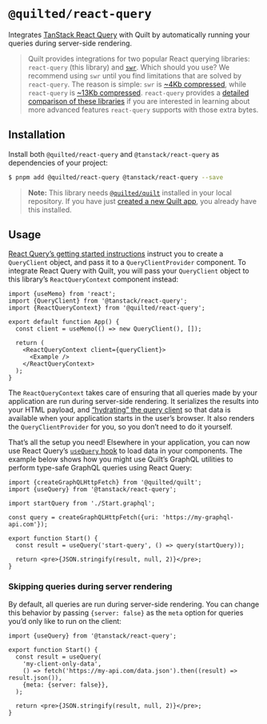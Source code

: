 # `@quilted/react-query`

Integrates [TanStack React Query](https://tanstack.com/query/v4) with Quilt by automatically running your queries during server-side rendering.

> Quilt provides integrations for two popular React querying libraries: `react-query` (this library) and [`swr`](../swr). Which should you use? We recommend using `swr` until you find limitations that are solved by `react-query`. The reason is simple: `swr` is [~4Kb compressed](https://bundlephobia.com/package/swr), while `react-query` is [~13Kb compressed](https://bundlephobia.com/package/react-query@3.35.0). `react-query` provides a [detailed comparison of these libraries](https://tanstack.com/query/v4/docs/comparison) if you are interested in learning about more advanced features `react-query` supports with those extra bytes.

## Installation

Install both `@quilted/react-query` and `@tanstack/react-query` as dependencies of your project:

```bash
$ pnpm add @quilted/react-query @tanstack/react-query --save
```

> **Note:** This library needs [`@quilted/quilt`](../../packages/quilt) installed in your local repository. If you have just [created a new Quilt app](../../documentation/getting-started.md), you already have this installed.

## Usage

[React Query’s getting started instructions](https://tanstack.com/query/v4/docs/quick-start) instruct you to create a `QueryClient` object, and pass it to a `QueryClientProvider` component. To integrate React Query with Quilt, you will pass your `QueryClient` object to this library’s `ReactQueryContext` component instead:

```tsx
import {useMemo} from 'react';
import {QueryClient} from '@tanstack/react-query';
import {ReactQueryContext} from '@quilted/react-query';

export default function App() {
  const client = useMemo(() => new QueryClient(), []);

  return (
    <ReactQueryContext client={queryClient}>
      <Example />
    </ReactQueryContext>
  );
}
```

The `ReactQueryContext` takes care of ensuring that all queries made by your application are run during server-side rendering. It serializes the results into your HTML payload, and [“hydrating” the query client](https://tanstack.com/query/v4/docs/reference/hydration) so that data is available when your application starts in the user’s browser. It also renders the `QueryClientProvider` for you, so you don’t need to do it yourself.

That’s all the setup you need! Elsewhere in your application, you can now use React Query’s [`useQuery` hook](https://tanstack.com/query/v4/docs/reference/useQuery) to load data in your components. The example below shows how you might use Quilt’s GraphQL utilities to perform type-safe GraphQL queries using React Query:

```tsx
import {createGraphQLHttpFetch} from '@quilted/quilt';
import {useQuery} from '@tanstack/react-query';

import startQuery from './Start.graphql';

const query = createGraphQLHttpFetch({uri: 'https://my-graphql-api.com'});

export function Start() {
  const result = useQuery('start-query', () => query(startQuery));

  return <pre>{JSON.stringify(result, null, 2)}</pre>;
}
```

### Skipping queries during server rendering

By default, all queries are run during server-side rendering. You can change this behavior by passing `{server: false}` as the `meta` option for queries you’d only like to run on the client:

```tsx
import {useQuery} from '@tanstack/react-query';

export function Start() {
  const result = useQuery(
    'my-client-only-data',
    () => fetch('https://my-api.com/data.json').then((result) => result.json()),
    {meta: {server: false}},
  );

  return <pre>{JSON.stringify(result, null, 2)}</pre>;
}
```
